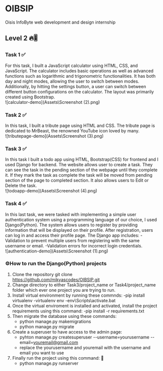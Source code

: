 # OIBSIP
Oisis InfoByte web development and design internship
## Level 2  🔥🎚️ 
### Task 1 ✅
For this task, I built a JavaScript calculator using HTML, CSS, and JavaScript. The calculator includes basic operations as well as advanced functions such as logarithmic and trigonometric functionalities. It has both day and night modes, allowing the user to switch between modes. Additionally, by hitting the settings button, a user can switch between different button configurations on the calculator. The layout was primarily created using Bootstrap.<br/>
![calculator-demo](Assets\Screenshot (2).png)

### Task 2 ✅
In this task, I built a tribute page using HTML and CSS. The tribute page is dedicated to MrBeast, the renowned YouTube icon loved by many.<br/>
![tributepage-demo](Assets\Screenshot (3).png)

### Task 3 ✅
In this task I built a todo app using HTML, Bootstrap(CSS) for frontend and I used Django for backend. The website allows user to create a task. They can see the task in the pending section of the webpage until they complete it. If they mark the task as complete the task will be moved from pending section of the page to completed section. It also allows users to Edit or Delete the task.<br/>
![todoapp-demo](Assets\Screenshot (4).png)

### Task 4 ✅
In this last task, we were tasked with implementing a simple user authentication system using a programming language of our choice, I used Django(Python). The system allows users to register by providing information that will be displayed on their profile. After registration, users can log in and access their profile page. The Django app includes:
-Validation to prevent multiple users from registering with the same username or email.
-Validation errors for incorrect login credentials.<br/>
![authentication-demo](Assets\Screenshot (1).png)

### ⚙️How to run the Django(Python) projects
1. Clone the repository 
    git clone https://github.com/mikyascodes/OIBSIP.git
2. Change directory to either Task3/project_name or Task4/project_name folder which ever one project you are  trying to run.  
3. Install virtual environment by running these commnds:
    -pip install virtualenv
    -virtualenv env
    -env\Scripts\activate.bat
4. Once the virtual enviroment is installed and activated, install the project requirements using this command:
    -pip install -r requirements.txt
5. Then migrate the database using these commands:
    - python manage.py makemigrations
    - python manage.py migrate
6. Create a superuser to have access to the admin page:
    - pyhton manage.py createsuperuser --username=yourusername --email=youremail@gmail.com
    - replace the yourusername and youremail with the username and email you want to use
7. Finally run the project using this command: 👏
    - python manage.py runserver






